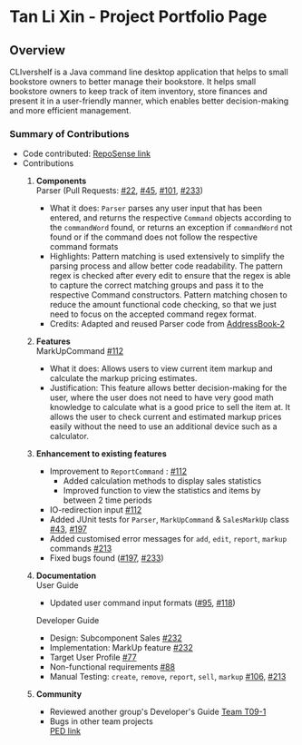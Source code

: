 # Tan Li Xin - Project Portfolio Page

## Overview
CLIvershelf is a Java command line desktop application that helps to small bookstore owners to better manage their bookstore.
It helps small bookstore owners to keep track of item inventory, store finances and present it in a user-friendly manner, which 
enables better decision-making and more efficient management. 

### Summary of Contributions
* Code contributed: [RepoSense link](https://nus-cs2113-ay2122s1.github.io/tp-dashboard/?search=t-l-xin&sort=groupTitle&sortWithin=title&timeframe=commit&mergegroup=&groupSelect=groupByRepos&breakdown=true&checkedFileTypes=docs~functional-code~test-code~other&since=2021-09-25)
* Contributions 
  1. **Components**
     <br>Parser (Pull Requests: [#22](https://github.com/AY2122S1-CS2113T-F11-4/tp/pull/22), 
  [#45](https://github.com/AY2122S1-CS2113T-F11-4/tp/pull/45), [#101](https://github.com/AY2122S1-CS2113T-F11-4/tp/pull/101), 
  [#233](https://github.com/AY2122S1-CS2113T-F11-4/tp/pull/233))
     * What it does: `Parser` parses any user input that has been entered, and returns the respective `Command` 
       objects according to the `commandWord` found, or returns an exception if `commandWord` not found or if the 
       command does not follow the respective command formats
     * Highlights: Pattern matching is used extensively to simplify the parsing process and allow better code readability. 
       The pattern regex is checked after every edit to ensure that the regex is able to
       capture the correct matching groups and pass it to the respective Command constructors. Pattern matching chosen to 
       reduce the amount functional code checking, so that we just need to focus on the accepted command regex format. 
     * Credits: Adapted and reused Parser code from [AddressBook-2](https://github.com/se-edu/addressbook-level2/blob/master/src/seedu/addressbook/parser/Parser.java)

  3. **Features**
     <br> MarkUpCommand [#112](https://github.com/AY2122S1-CS2113T-F11-4/tp/pull/112)
        * What it does: Allows users to view current item markup and calculate the markup pricing estimates.
        * Justification: This feature allows better decision-making for the user, where the user does not need to have very good 
          math knowledge to calculate what is a good price to sell the item at. It allows the user to check current and estimated markup prices easily
          without the need to use an additional device such as a calculator.
        
  4. **Enhancement to existing features**
     * Improvement to `ReportCommand` : [#112](https://github.com/AY2122S1-CS2113T-F11-4/tp/pull/112) 
       * Added calculation methods to display sales statistics 
       * Improved function to view the statistics and items by between 2 time periods
     * IO-redirection input [#112](https://github.com/AY2122S1-CS2113T-F11-4/tp/pull/112)
     * Added JUnit tests for `Parser`, `MarkUpCommand` & `SalesMarkUp` class [#43](https://github.com/AY2122S1-CS2113T-F11-4/tp/pull/43), [#197](https://github.com/AY2122S1-CS2113T-F11-4/tp/pull/197/files) 
     * Added customised error messages for `add`, `edit`, `report`, `markup` commands [#213](https://github.com/AY2122S1-CS2113T-F11-4/tp/pull/213)     
     * Fixed bugs found ([#197](https://github.com/AY2122S1-CS2113T-F11-4/tp/pull/197), [#233](https://github.com/AY2122S1-CS2113T-F11-4/tp/pull/233))
  
  5. **Documentation**
     <br> User Guide
        * Updated user command input formats ([#95](https://github.com/AY2122S1-CS2113T-F11-4/tp/pull/95), [#118](https://github.com/AY2122S1-CS2113T-F11-4/tp/pull/118/files))
     
     Developer Guide
        * Design: Subcomponent Sales [#232](https://github.com/AY2122S1-CS2113T-F11-4/tp/pull/232)
        * Implementation: MarkUp feature [#232](https://github.com/AY2122S1-CS2113T-F11-4/tp/pull/232)
        * Target User Profile [#77](https://github.com/AY2122S1-CS2113T-F11-4/tp/pull/77/files)
        * Non-functional requirements [#88](https://github.com/AY2122S1-CS2113T-F11-4/tp/pull/88)
        * Manual Testing: `create`, `remove`, `report`, `sell`, `markup` [#106](https://github.com/AY2122S1-CS2113T-F11-4/tp/pull/106), [#213](https://github.com/AY2122S1-CS2113T-F11-4/tp/pull/213/files)
  
  6. **Community**
       * Reviewed another group's Developer's Guide [Team T09-1](https://github.com/nus-cs2113-AY2122S1/tp/pull/24/files/8bd5717831702e3014d4063d6020024a87587447)
       * Bugs in other team projects <br>
        [PED link](https://github.com/t-l-xin/ped/issues)
